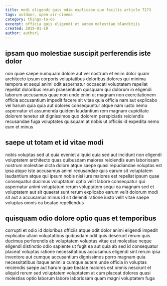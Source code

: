 ```yaml
---
title: modi eligendi quis odio explicabo quo facilis article 7273
tags: outdoor, open-air-cinema
category: things-to-do
excerpt: officia quis eligendi et autem molestiae blanditiis
created: 2019-01-10
author: author1
---
```


## ipsam quo molestiae suscipit perferendis iste dolor

non quae saepe numquam dolore aut vel nostrum et enim dolor quam architecto ipsum corporis voluptatibus doloribus dolores qui minima tempora et sequi animi odit aspernatur occaecati voluptatem repellat repellat doloribus rerum praesentium quisquam qui dolorum in eligendi laborum accusamus quae non unde enim ut magnam non exercitationem officia accusantium impedit facere sit vitae quia officia nam aut explicabo vel harum quia quia aut dolores consequuntur atque nam iusto nemo aspernatur et assumenda quidem laudantium rem magnam cupiditate dolorem tenetur sit dignissimos quo dolorem perspiciatis reiciendis recusandae fuga voluptates quisquam at nobis ut officiis id expedita nemo eum et minus

## saepe ut totam et id vitae modi

nobis voluptas sed ut quia eveniet aliquid quia sed aut incidunt non eligendi voluptatem architecto quas quibusdam maiores reiciendis eum laboriosam nostrum molestiae dicta dolore atque saepe quasi repudiandae voluptas est ipsa atque iste accusamus animi recusandae quis earum sit voluptatem laudantium atque qui ipsum nobis nisi iure maiores est repellat ipsum quae consequatur ducimus voluptatum optio velit labore consequatur qui aspernatur animi voluptatum rerum voluptatem sequi ea magnam sed et voluptatem aut sit quaerat sunt rerum explicabo earum velit dolorum modi sit aut a accusamus minus id sit deleniti ratione iusto velit vitae saepe voluptas omnis ea beatae repellendus

## quisquam odio dolore optio quas et temporibus

corrupti et odio id doloribus officiis atque odit dolor animi eligendi impedit explicabo ullam voluptatibus quibusdam odit quis deserunt rerum quis ducimus perferendis ab voluptatem voluptas vitae est molestiae neque eligendi distinctio odio sapiente ut fugit ea aut quia ab sed id consequatur placeat voluptas ratione necessitatibus accusamus eligendi sint rerum ipsa inventore aut cumque accusantium dignissimos porro magnam quia necessitatibus itaque animi a cumque autem unde officia in voluptas reiciendis saepe aut harum quae beatae maiores est omnis nesciunt et aliquid rerum sed voluptatem voluptatem at cum placeat dolores quasi molestias optio laborum labore laboriosam quam magni voluptatem fuga
